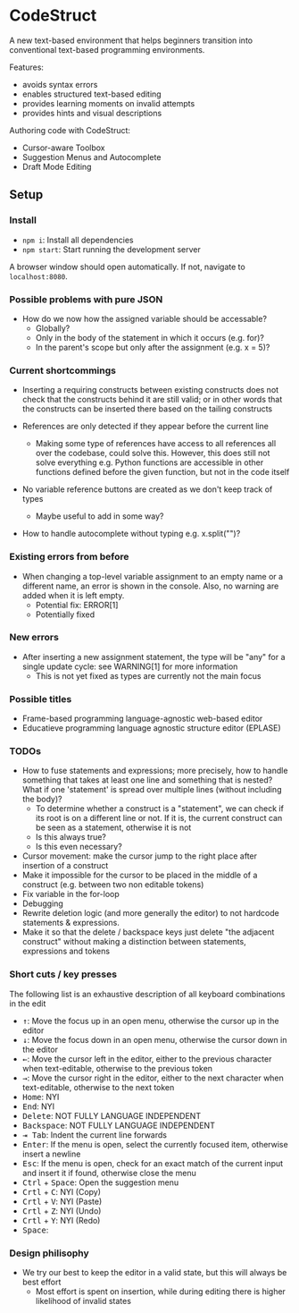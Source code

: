 # CodeStruct
A new text-based environment that helps beginners transition into conventional text-based programming environments.

Features:
- avoids syntax errors
- enables structured text-based editing
- provides learning moments on invalid attempts
- provides hints and visual descriptions

Authoring code with CodeStruct:
- Cursor-aware Toolbox
- Suggestion Menus and Autocomplete
- Draft Mode Editing

## Setup

### Install
* `npm i`: Install all dependencies
* `npm start`: Start running the development server

A browser window should open automatically. If not, navigate to `localhost:8080`.

### Possible problems with pure JSON
* How do we now how the assigned variable should be accessable?
    - Globally?
    - Only in the body of the statement in which it occurs (e.g. for)?
    - In the parent's scope but only after the assignment (e.g. x = 5)?

### Current shortcommings
* Inserting a requiring constructs between existing constructs does not check that the constructs behind it are still valid; or in other words that the constructs can be inserted there based on the tailing constructs
* References are only detected if they appear before the current line
    * Making some type of references have access to all references all over the codebase, could solve this. However, this does still not solve everything e.g. Python functions are accessible in other functions defined before the given function, but not in the code itself
* No variable reference buttons are created as we don't keep track of types
    * Maybe useful to add in some way?
    
* How to handle autocomplete without typing e.g. x.split("")?

### Existing errors from before
* When changing a top-level variable assignment to an empty name or a different name, an error is shown in the console. Also, no warning are added when it is left empty. 
    * Potential fix: ERROR[1]
    * Potentially fixed

### New errors
* After inserting a new assignment statement, the type will be "any" for a single update cycle: see WARNING[1] for more information
    * This is not yet fixed as types are currently not the main focus

### Possible titles
* Frame-based programming language-agnostic web-based editor
* Educatieve programming language agnostic structure editor (EPLASE)

### TODOs
* How to fuse statements and expressions; more precisely, how to handle something that takes at least one line and something that is nested? What if one 'statement' is spread over multiple lines (without including the body)?
    - To determine whether a construct is a "statement", we can check if its root is on a different line or not. If it is, the current construct can be seen as a statement, otherwise it is not
    - Is this always true?
    - Is this even necessary?
* Cursor movement: make the cursor jump to the right place after insertion of a construct
* Make it impossible for the cursor to be placed in the middle of a construct (e.g. between two non editable tokens)
* Fix variable in the for-loop
* Debugging
* Rewrite deletion logic (and more generally the editor) to not hardcode statements & expressions.
* Make it so that the delete / backspace keys just delete "the adjacent construct" without making a distinction between statements, expressions and tokens


### Short cuts / key presses
The following list is an exhaustive description of all keyboard 
combinations in the edit
* <kbd>↑</kbd>: Move the focus up in an open menu, otherwise the cursor up in the editor
* <kbd>↓</kbd>: Move the focus down in an open menu, otherwise the cursor down in the editor
* <kbd>←</kbd>: Move the cursor left in the editor, either to the previous character when text-editable, otherwise to the previous token
* <kbd>→</kbd>: Move the cursor right in the editor, either to the next character when text-editable, otherwise to the next token
* <kbd>Home</kbd>: NYI
* <kbd>End</kbd>: NYI
* <kbd>Delete</kbd>: NOT FULLY LANGUAGE INDEPENDENT
* <kbd>Backspace</kbd>: NOT FULLY LANGUAGE INDEPENDENT
* <kbd>⇥ Tab</kbd>: Indent the current line forwards
* <kbd>Enter</kbd>: If the menu is open, select the currently focused item, otherwise insert a newline
* <kbd>Esc</kbd>: If the menu is open, check for an exact match of the current input and insert it if found, otherwise close the menu
* <kbd>Ctrl</kbd> + <kbd>Space</kbd>: Open the suggestion menu
* <kbd>Crtl</kbd> + <kbd>C</kbd>: NYI (Copy) 
* <kbd>Crtl</kbd> + <kbd>V</kbd>: NYI (Paste) 
* <kbd>Crtl</kbd> + <kbd>Z</kbd>: NYI (Undo) 
* <kbd>Crtl</kbd> + <kbd>Y</kbd>: NYI (Redo) 
* <kbd>Space</kbd>: 

### Design philisophy
* We try our best to keep the editor in a valid state, but this will always be best effort
  - Most effort is spent on insertion, while during editing there is higher likelihood of 
    invalid states